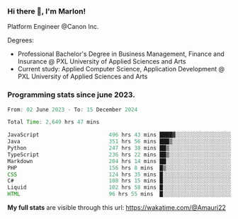 
### Hi there 👋, I'm Marlon!

Platform Engineer @Canon Inc.

Degrees: 
- Professional Bachelor's Degree in Business Management, Finance and Insurance @ PXL University of Applied Sciences and Arts
- Current study: Applied Computer Science, Application Development @ PXL University of Applied Sciences and Arts

### Programming stats since june 2023.
<!--START_SECTION:waka-->

```java
From: 02 June 2023 - To: 15 December 2024

Total Time: 2,649 hrs 47 mins

JavaScript                      496 hrs 43 mins ████▓░░░░░░░░░░░░░░░░░░░░   18.40 %
Java                            351 hrs 56 mins ███▒░░░░░░░░░░░░░░░░░░░░░   13.03 %
Python                          247 hrs 38 mins ██▒░░░░░░░░░░░░░░░░░░░░░░   09.17 %
TypeScript                      236 hrs 22 mins ██▒░░░░░░░░░░░░░░░░░░░░░░   08.75 %
Markdown                        204 hrs 14 mins ██░░░░░░░░░░░░░░░░░░░░░░░   07.56 %
PHP                             156 hrs 8 mins  █▒░░░░░░░░░░░░░░░░░░░░░░░   05.78 %
CSS                             124 hrs 35 mins █░░░░░░░░░░░░░░░░░░░░░░░░   04.61 %
C#                              108 hrs 15 mins █░░░░░░░░░░░░░░░░░░░░░░░░   04.01 %
Liquid                          102 hrs 58 mins █░░░░░░░░░░░░░░░░░░░░░░░░   03.81 %
HTML                            96 hrs 55 mins  █░░░░░░░░░░░░░░░░░░░░░░░░   03.59 %
```

<!--END_SECTION:waka-->
**My full stats** are visible through this url: https://wakatime.com/@Amauri22
